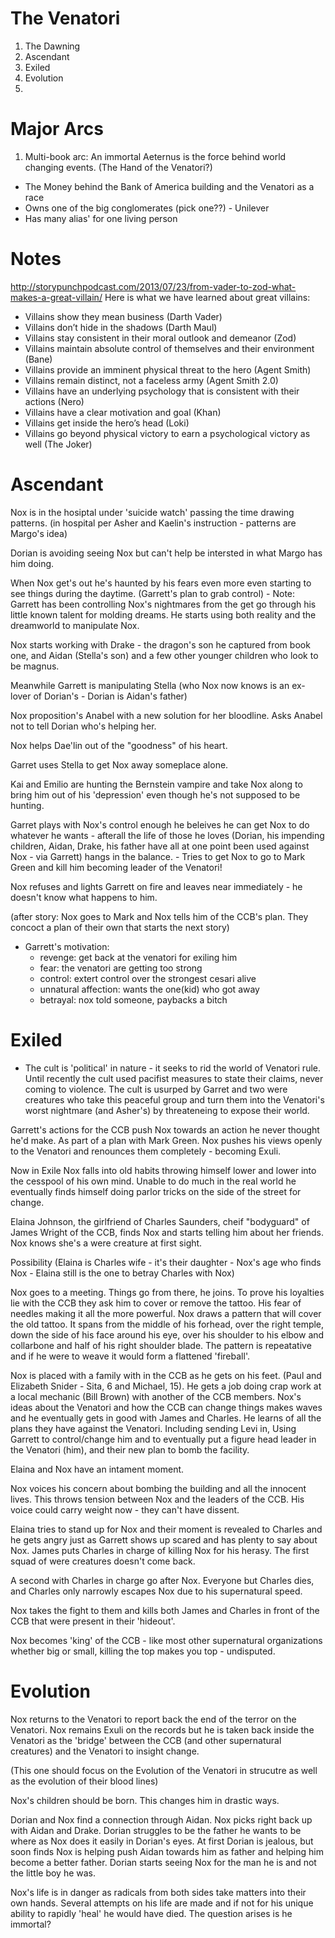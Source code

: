 # The Venatori
1. The Dawning
2. Ascendant
3. Exiled
4. Evolution
5. 

# Major Arcs

1. Multi-book arc: An immortal Aeternus is the force behind world changing events. (The Hand of the Venatori?)
 * The Money behind the Bank of America building and the Venatori as a race
 * Owns one of the big conglomerates (pick one??) - Unilever
 * Has many alias' for one living person

# Notes

http://storypunchpodcast.com/2013/07/23/from-vader-to-zod-what-makes-a-great-villain/ 
Here is what we have learned about great villains:
* Villains show they mean business (Darth Vader)
* Villains don’t hide in the shadows (Darth Maul)
* Villains stay consistent in their moral outlook and demeanor (Zod)
* Villains maintain absolute control of themselves and their environment (Bane)
* Villains provide an imminent physical threat to the hero (Agent Smith)
* Villains remain distinct, not a faceless army (Agent Smith 2.0)
* Villains have an underlying psychology that is consistent with their actions (Nero)
* Villains have a clear motivation and goal (Khan)
* Villains get inside the hero’s head (Loki)
* Villains go beyond physical victory to earn a psychological victory as well (The Joker)


# Ascendant

Nox is in the hosiptal under 'suicide watch' passing the time drawing patterns. (in hospital per Asher and Kaelin's instruction - patterns are Margo's idea)

Dorian is avoiding seeing Nox but can't help be intersted in what Margo has him doing.

When Nox get's out he's haunted by his fears even more even starting to see things during the daytime.  (Garrett's plan to grab control) - Note:  Garrett has been controlling Nox's nightmares from the get go through his little known talent for molding dreams.  He starts using both reality and the dreamworld to manipulate Nox.

Nox starts working with Drake - the dragon's son he captured from book one, and Aidan (Stella's son) and a few other younger children who look to be magnus.

Meanwhile Garrett is manipulating Stella (who Nox now knows is an ex-lover of Dorian's - Dorian is Aidan's father)

Nox proposition's Anabel with a new solution for her bloodline.  Asks Anabel not to tell Dorian who's helping her.

Nox helps Dae'lin out of the "goodness" of his heart.

Garret uses Stella to get Nox away someplace alone.

Kai and Emilio are hunting the Bernstein vampire and take Nox along to bring him out of his 'depression' even though he's not supposed to be hunting.

Garret plays with Nox's control enough he beleives he can get Nox to do whatever he wants - afterall the life of those he loves (Dorian, his impending children, Aidan, Drake, his father have all at one point been used against Nox - via Garrett) hangs in the balance.  - Tries to get Nox to go to Mark Green and kill him becoming leader of the Venatori!

Nox refuses and lights Garrett on fire and leaves near immediately - he doesn't know what happens to him.  

(after story:  Nox goes to Mark and Nox tells him of the CCB's plan.  They concoct a plan of their own that starts the next story)

- Garrett's motivation:
  * revenge: get back at the venatori for exiling him
  * fear:  the venatori are getting too strong
  * control: extert control over the strongest cesari alive
  * unnatural affection: wants the one(kid) who got away
  * betrayal: nox told someone, paybacks a bitch


# Exiled

* The cult is 'political' in nature - it seeks to rid the world of Venatori rule. Until recently the cult used pacifist measures to state their claims, never coming to violence.  The cult is usurped by Garret and two were creatures who take this peaceful group and turn them into the Venatori's worst nightmare (and Asher's) by threateneing to expose their world.

Garrett's actions for the CCB push Nox towards an action he never thought he'd make.  As part of a plan with Mark Green.  Nox pushes his views openly to the Venatori and renounces them completely - becoming Exuli.

Now in Exile Nox falls into old habits throwing himself lower and lower into the cesspool of his own mind.  Unable to do much in the real world he eventually finds himself doing parlor tricks on the side of the street for change.  

Elaina Johnson, the girlfriend of Charles Saunders, cheif "bodyguard" of James Wright of the CCB, finds Nox and starts telling him about her friends.  Nox knows she's a were creature at first sight.

Possibility (Elaina is Charles wife - it's their daughter - Nox's age who finds Nox - Elaina still is the one to betray Charles with Nox)

Nox goes to a meeting.  Things go from there, he joins.  To prove his loyalties lie with the CCB they ask him to cover or remove the tattoo.  His fear of needles making it all the more powerful.  Nox draws a pattern that will cover the old tattoo.  It spans from the middle of his forhead, over the right temple, down the side of his face around his eye, over his shoulder to his elbow and collarbone and half of his right shoulder blade.  The pattern is repeatative and if he were to weave it would form a flattened 'fireball'.

Nox is placed with a family with in the CCB as he gets on his feet.  (Paul and Elizabeth Snider - Sita, 6 and Michael, 15). He gets a job doing crap work at a local mechanic (Bill Brown) with another of the CCB members.  Nox's ideas about the Venatori and how the CCB can change things makes waves and he eventually gets in good with James and Charles.  He learns of all the plans they have against the Venatori.  Including sending Levi in, Using Garrett to control/change him and to eventually put a figure head leader in the Venatori (him), and their new plan to bomb the facility.

Elaina and Nox have an intament moment.

Nox voices his concern about bombing the building and all the innocent lives.  This throws tension between Nox and the leaders of the CCB.  His voice could carry weight now - they can't have dissent.

Elaina tries to stand up for Nox and their moment is revealed to Charles and he gets angry just as Garrett shows up scared and has plenty to say about Nox.  James puts Charles in charge of killing Nox for his herasy.  The first squad of were creatures doesn't come back.

A second with Charles in charge go after Nox.  Everyone but Charles dies, and Charles only narrowly escapes Nox due to his supernatural speed.

Nox takes the fight to them and kills both James and Charles in front of the CCB that were present in their 'hideout'.

Nox becomes 'king' of the CCB - like most other supernatural organizations whether big or small, killing the top makes you top - undisputed.

# Evolution

Nox returns to the Venatori to report back the end of the terror on the Venatori.  Nox remains Exuli on the records but he is taken back inside the Venatori as the 'bridge' between the CCB (and other supernatural creatures) and the Venatori to insight change.

(This one should focus on the Evolution of the Venatori in strucutre as well as the evolution of their blood lines)

Nox's children should be born.  This changes him in drastic ways.

Dorian and Nox find a connection through Aidan.  Nox picks right back up with Aidan and Drake.  Dorian struggles to be the father he wants to be where as Nox does it easily in Dorian's eyes.  At first Dorian is jealous, but soon finds Nox is helping push Aidan towards him as father and helping him become a better father.  Dorian starts seeing Nox for the man he is and not the little boy he was.

Nox's life is in danger as radicals from both sides take matters into their own hands.  Several attempts on his life are made and if not for his unique ability to rapidly 'heal' he would have died.  The question arises is he immortal?